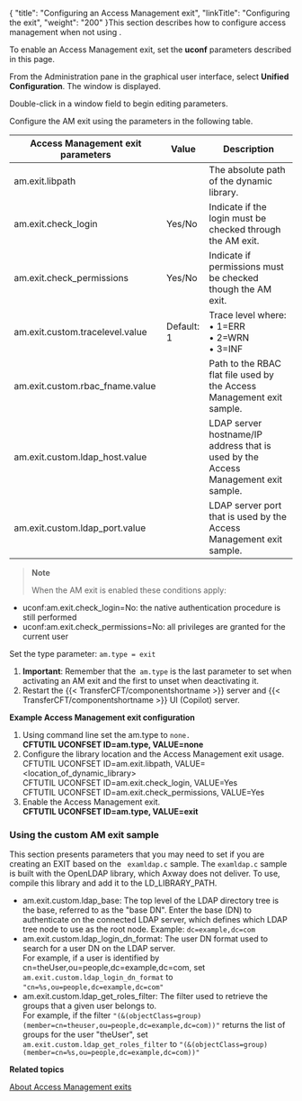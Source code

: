 {
    "title": "Configuring an Access Management exit",
    "linkTitle": "Configuring the exit",
    "weight": "200"
}This section describes how to configure access management when not using .

To enable an Access Management exit, set the **uconf** parameters described in this page.

From the Administration pane in the graphical user interface, select **Unified Configuration**. The window is displayed.

Double-click in a window field to begin editing parameters.

Configure the AM exit using the parameters in the following table.


| Access Management exit parameters  | Value  | Description  |
| --- | --- | --- |
| am.exit.libpath  |   | The absolute path of the dynamic library.  |
| am.exit.check_login  | Yes/No  | Indicate if the login must be checked through the AM exit.  |
| am.exit.check_permissions  | Yes/No  | Indicate if permissions must be checked though the AM exit.  |
| am.exit.custom.tracelevel.value  | Default: 1  | Trace level where:<br/> • 1=ERR<br/> • 2=WRN<br/> • 3=INF |
| am.exit.custom.rbac_fname.value  |   | Path to the RBAC flat file used by the Access Management exit sample.  |
| am.exit.custom.ldap_host.value  |   | LDAP server hostname/IP address that is used by the Access Management exit sample.  |
| am.exit.custom.ldap_port.value  |   | LDAP server port that is used by the Access Management exit sample.  |


> **Note**
>
> When the AM exit is enabled these conditions apply:

- uconf:am.exit.check\_login=No: the native authentication procedure is still performed
- uconf:am.exit.check\_permissions=No: all privileges are granted for the current user

Set the type parameter: `am.type = exit`

1. **Important**: Remember that the` am.type` is the last parameter to set when activating an AM exit and the first to unset when deactivating it.
1. Restart the {{< TransferCFT/componentshortname >}} server and {{< TransferCFT/componentshortname >}} UI (Copilot) server.

**Example Access Management exit configuration**

1. Using command line set the am.type to `none.`  
    **CFTUTIL UCONFSET ID=am.type, VALUE=none**
1. Configure the library location and the Access Management exit usage.  
    CFTUTIL UCONFSET ID=am.exit.libpath, VALUE=&lt;location\_of\_dynamic\_library>  
    CFTUTIL UCONFSET ID=am.exit.check\_login, VALUE=Yes  
    CFTUTIL UCONFSET ID=am.exit.check\_permissions, VALUE=Yes
1. Enable the Access Management exit.  
    **CFTUTIL UCONFSET ID=am.type, VALUE=exit**

### Using the custom AM exit sample

This section presents parameters that you may need to set if you are creating an EXIT based on the ` examldap.c` sample. The `examldap.c` sample is built with the OpenLDAP library, which Axway does not deliver. To use, compile this library and add it to the LD\_LIBRARY\_PATH.

- am.exit.custom.ldap\_base: The top level of the LDAP directory tree is the base, referred to as the "base DN". Enter the base (DN) to authenticate on the connected LDAP server, which defines which LDAP tree node to use as the root node. Example: `dc=example,dc=com`
- am.exit.custom.ldap\_login\_dn\_format: The user DN format used to search for a user DN on the LDAP server.  
    For example, if a user is identified by cn=theUser,ou=people,dc=example,dc=com, set `am.exit.custom.ldap_login_dn_format` to `"cn=%s,ou=people,dc=example,dc=com"`
- am.exit.custom.ldap\_get\_roles\_filter: The filter used to retrieve the groups that a given user belongs to.  
    For example, if the filter `"(&(objectClass=group)(member=cn=theuser,ou=people,dc=example,dc=com))"` returns the list of groups for the user "theUser", set `am.exit.custom.ldap_get_roles_filter` to `"(&(objectClass=group)(member=cn=%s,ou=people,dc=example,dc=com))"`

**Related topics**

[About Access Management exits](../)
